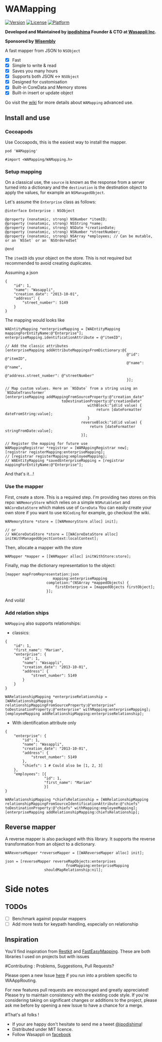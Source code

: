 # WAMapping

[![Version](https://img.shields.io/cocoapods/v/WAMapping.svg?style=flat)](http://cocoapods.org/pods/WAMapping)
[![License](https://img.shields.io/cocoapods/l/WAMapping.svg?style=flat)](http://cocoapods.org/pods/WAMapping)
[![Platform](https://img.shields.io/cocoapods/p/WAMapping.svg?style=flat)](http://cocoapods.org/pods/WAMapping)

**Developed and Maintained by [ipodishima](https://github.com/ipodishima) Founder & CTO at [Wasappli Inc](http://wasapp.li).**

**Sponsored by [Wisembly](http://wisembly.com/en/)**

A fast mapper from JSON to `NSObject`

- [x] Fast
- [x] Simple to write & read
- [x] Saves you many hours
- [x] Supports both JSON <-> `NSObject`
- [x] Designed for customisation
- [x] Built-in CoreData and Memory stores
- [x] Built-in insert or update object 

Go visit the [wiki](https://github.com/wasappli/WAMapping/wiki) for more details about `WAMapping` advanced use.

## Install and use
### Cocoapods
Use Cocoapods, this is the easiest way to install the mapper.

`pod 'WAMapping'`

`#import <WAMapping/WAMapping.h>`

### Setup mapping

On a classical use, the `source` is known as the response from a server turned into a dictionary and the `destination` is the destination object to apply the values, for example an `NSManagedObject`.

Let's assume the `Enterprise` class as follows:

```objc
@interface Enterprise : NSObject

@property (nonatomic, strong) NSNumber *itemID;
@property (nonatomic, strong) NSString *name;
@property (nonatomic, strong) NSDate *creationDate;
@property (nonatomic, strong) NSNumber *streetNumber;
@property (nonatomic, strong) NSArray *employees; // Can be mutable, or an `NSSet` or an `NSOrderedSet`

@end
```

The `itemID` ids your object on the store. This is not required but recommended to avoid creating duplicates.

Assuming a json
```
{
    "id": 1,
    "name": "Wasappli",
    "creation_date": "2013-10-01",
    "address": {
        "street_number": 5149
    }
}
```

The mapping would looks like

```objc
WAEntityMapping *enterpriseMapping = [WAEntityMapping mappingForEntityName:@"Enterprise"];
enterpriseMapping.identificationAttribute = @"itemID";

// Add the classic attributes
[enterpriseMapping addAttributeMappingsFromDictionary:@{
                                                        @"id": @"itemID",
                                                        @"name": @"name",
                                                        @"address.street_number": @"streetNumber"
                                                        }];      
                                                   
// Map custom values. Here an `NSDate` from a string using an `NSDateTransformer`
[enterpriseMapping addMappingFromSourceProperty:@"creation_date"
                          toDestinationProperty:@"creationDate"
                                      withBlock:^id(id value) {
                                          return [dateFormatter dateFromString:value];
                                      }
                                   reverseBlock:^id(id value) {
                                       return [dateFormatter stringFromDate:value];
                                   }];

// Register the mapping for future use
WAMappingRegistrar *registrar = [WAMAppingRegistrar new];
[registrar registerMapping:enterpriseMapping];
// [registrar registerMapping:employeeMapping];
// WAEntityMapping *savedEnterpriseMapping = [registrar mappingForEntityName:@"Enterprise"];
```

And that's it...!

### Use the mapper

First, create a store. This is a required step.
I'm providing two stores on this repo: `WAMemoryStore` which relies on a simple `NSMutableSet` and `WACoreDataStore` which makes use of `CoreData`
You can easily create your own store if you want to use `NSCoding` for example, go checkout the wiki.

```objc
WAMemoryStore *store = [[WAMemoryStore alloc] init];

// or
// WACoreDataStore *store = [[WACoreDataStore alloc] initWithManagedObjectContext:localContext];
```

Then, allocate a mapper with the store

```objc
WAMapper *mapper = [[WAMapper alloc] initWithStore:store];
```

Finally, map the dictionary representation to the object:

```objc
[mapper mapFromRepresentation:json
                      mapping:enterpriseMapping
                   completion:^(NSArray *mappedObjects) {
                       firstEnterprise = [mappedObjects firstObject];
                   }];
```

And voilà!

### Add relation ships

`WAMapping` also supports relationships:

- classics:

```
{
    "id": 1,
    "first_name": "Marian",
    "enterprise": {
        "id": 1,
        "name": "Wasappli",
        "creation_date": "2013-10-01",
        "address": {
            "street_number": 5149
        }
    }
}
```

```objc
WARelationshipMapping *enterpriseRelationship = 
[WARelationshipMapping relationshipMappingFromSourceProperty:@"enterprise" toDestinationProperty:@"enterprise" withMapping:enterpriseMapping];
[employeeMapping addRelationshipMapping:enterpriseRelationship];
```

- With identification attribute only

```
{
    "enterprise": {
        "id": 1,
        "name": "Wasappli",
        "creation_date": "2013-10-01",
        "address": {
            "street_number": 5149
        },
        "chiefs": 1 # Could also be [1, 2, 3] 
    },
    "employees": [{
                  "id": 1,
                  "first_name": "Marian"
                  }]
}
```

```objc
WARelationshipMapping *chiefsRelationship = [WARelationshipMapping relationshipMappingFromSourceIdentificationAttribute:@"chiefs" toDestinationProperty:@"chiefs" withMapping:employeeMapping];
[enterpriseMapping addRelationshipMapping:chiefsRelationship];
```

## Reverse mapper
A reverse mapper is also packaged with this library. It supports the reverse transformation from an object to a dictionary.

```objc
WAReverseMapper *reverseMapper = [[WAReverseMapper alloc] init];

json = [reverseMapper reverseMapObjects:enterprises
                            fromMapping:enterpriseMapping
                  shouldMapRelationship:nil];
```
# Side notes
## TODOs

- [ ] Benchmark against popular mappers
- [ ] Add more tests for keypath handling, especially on relationship

## Inspiration
You'll find inspiration from [Restkit](https://github.com/RestKit/RestKit) and [FastEasyMapping](https://github.com/Yalantis/FastEasyMapping). These are both libraries I used on projects but with issues

#Contributing : Problems, Suggestions, Pull Requests?

Please open a new Issue [here](https://github.com/Wasappli/WAAppRouting/issues) if you run into a problem specific to WAAppRouting.

For new features pull requests are encouraged and greatly appreciated! Please try to maintain consistency with the existing code style. If you're considering taking on significant changes or additions to the project, please ask me before by opening a new Issue to have a chance for a merge.

#That's all folks !

- If your are happy don't hesitate to send me a tweet [@ipodishima](http://twitter.com/ipodishima)!
- Distributed under MIT licence.
- Follow Wasappli on [facebook](https://www.facebook.com/wasappli)
